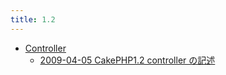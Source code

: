 ```yaml
---
title: 1.2
---
```



- [Controller](./Controller/index.md)
    - [2009-04-05 CakePHP1.2 controller の記述](./../../../../../d/2009/04/05/CakePHP1.2_controller_の記述.md)




